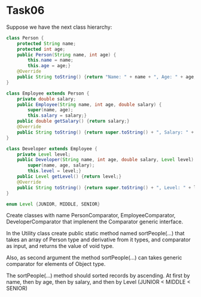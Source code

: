 # Task06

Suppose we have the next class hierarchy:

```java
class Person {
    protected String name;
    protected int age;
    public Person(String name, int age) {
        this.name = name;
        this.age = age;}
    @Override
    public String toString() {return "Name: " + name + ", Age: " + age;}
}

class Employee extends Person {
    private double salary;
    public Employee(String name, int age, double salary) {
        super(name, age);
        this.salary = salary;}
    public double getSalary() {return salary;}
    @Override
    public String toString() {return super.toString() + ", Salary: " + salary;}
}

class Developer extends Employee {
    private Level level;
    public Developer(String name, int age, double salary, Level level) {
        super(name, age, salary);
        this.level = level;}
    public Level getLevel() {return level;}
    @Override
    public String toString() {return super.toString() + ", Level: " + level.name();}
}

enum Level {JUNIOR, MIDDLE, SENIOR}
```

Create classes with name PersonComparator, EmployeeComparator, DeveloperComparator that implenent the Comparator<Type> generic interface.

In the Utility class create public static method named sortPeople(...) that takes an array of Person type and derivative from it types, and comparator as input, and returns the value of void type.

Also, as second argument the method sortPeople(...) can takes generic comparator for elements of Object type.

The sortPeople(...) method should sorted records by ascending. At first by name, then by age, then by salary, and then by Level (JUNIOR < MIDDLE < SENIOR)